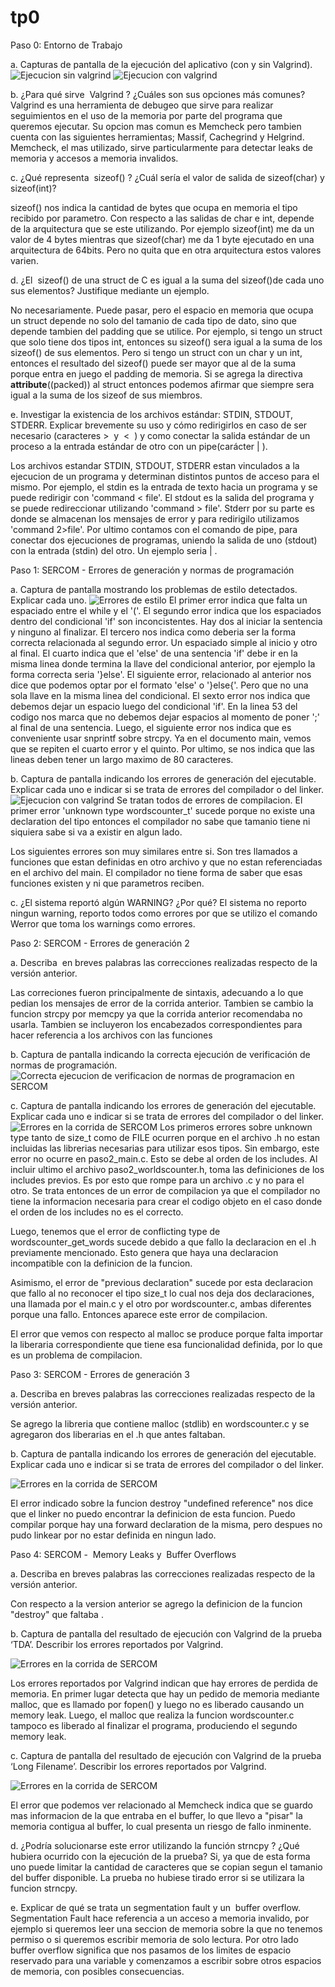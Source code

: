 # tp0

Paso 0: Entorno de Trabajo

a. Capturas de pantalla de la ejecución del aplicativo (con y sin Valgrind).
![Ejecucion sin valgrind](img/Run_0.png)
![Ejecucion con valgrind](img/Valgrind_0.png)

b. ¿Para qué sirve ​ Valgrind​ ? ¿Cuáles son sus opciones más comunes?
Valgrind es una herramienta de debugeo que sirve para realizar seguimientos en el uso de la memoria por parte del programa que queremos ejecutar. Su opcion mas comun es Memcheck pero tambien cuenta con las siguientes herramientas; Massif, Cachegrind y Helgrind.
Memcheck, el mas utilizado, sirve particularmente para detectar leaks de memoria y accesos a memoria invalidos.

c. ¿Qué representa ​ sizeof()​ ? ¿Cuál sería el valor de salida de sizeof(char)​ y sizeof(int)​?

sizeof() nos indica la cantidad de bytes que ocupa en memoria el tipo recibido por parametro. Con respecto a las salidas de char e int, depende de la arquitectura que se este utilizando. Por ejemplo sizeof(int) me da un valor de 4 bytes mientras que sizeof(char) me da 1 byte ejecutado en una arquitectura de 64bits. Pero no quita que en otra arquitectura estos valores varien.


d. ¿El ​ sizeof()​ de una struct de C es igual a la suma del sizeof()​ de cada uno sus elementos? Justifique mediante un ejemplo.

No necesariamente. Puede pasar, pero el espacio en memoria que ocupa un struct depende no solo del tamanio de cada tipo de dato, sino que depende tambien del padding que se utilice.
Por ejemplo, si tengo un struct que solo tiene dos tipos int, entonces su sizeof() sera igual a la suma de los  sizeof() de sus elementos. Pero si tengo un struct con un char y un int, entonces el resultado del sizeof() puede ser mayor que al de la suma porque entra en juego el padding de memoria. Si se agrega la directiva __attribute__((packed)) al struct entonces podemos afirmar que siempre sera igual a la suma de los sizeof de sus miembros.


e. Investigar la existencia de los archivos estándar: STDIN, STDOUT, STDERR. Explicar brevemente su uso y cómo redirigirlos en caso de ser necesario (caracteres > ​ y ​ < ​ ) y como conectar la salida estándar de un proceso a la entrada estándar de otro con un pipe​ (carácter
|​ ).

Los archivos estandar STDIN, STDOUT, STDERR estan vinculados a la ejecucion de un programa y determinan distintos puntos de acceso para el mismo. Por ejemplo, el stdin es la entrada de texto hacia un programa y se puede redirigir con 'command < file'. El stdout es la salida del programa y se puede redireccionar utilizando 'command > file'. Stderr por su parte es donde se almacenan los mensajes de error y para redirigilo utilizamos 'command 2>file'. Por ultimo contamos con el comando de pipe, para conectar dos ejecuciones de programas, uniendo la salida de uno (stdout) con la entrada (stdin) del otro. Un ejemplo seria <command1> | <command2>.


Paso 1: SERCOM - Errores de generación y normas de programación

a. Captura de pantalla mostrando los problemas de estilo detectados. Explicar cada uno.
![Errores de estilo](img/ErrorSercom_1.png)
El primer error indica que falta un espaciado entre el while y el '('.
El segundo error indica que los espaciados dentro del condicional 'if' son inconcistentes. Hay dos al iniciar la sentencia y ninguno al finalizar.
El tercero nos indica como deberia ser la forma correcta relacionada al segundo error. Un espaciado simple al inicio y otro al final.
El cuarto indica que el 'else' de una sentencia 'if' debe ir en la misma linea donde termina la llave del condicional anterior, por ejemplo la forma correcta seria '}else'.
El siguiente error, relacionado al anterior nos dice que podemos optar por el formato 'else' o '}else{'. Pero que no una sola llave en la misma linea del condicional.
El sexto error nos indica que debemos dejar un espacio luego del condicional 'if'.
En la linea 53 del codigo nos marca que no debemos dejar espacios al momento de poner ';' al final de una sentencia.
Luego, el siguiente error nos indica que es conveniente usar snprintf sobre strcpy.
Ya en el documento main, vemos que se repiten el cuarto error y el quinto.
Por ultimo, se nos indica que las lineas deben tener un largo maximo de 80 caracteres.

b. Captura de pantalla indicando los errores de generación del ejecutable. Explicar cada uno e indicar si se trata de errores del compilador o del linker.
![Ejecucion con valgrind](img/ErrorSercom2_1.png)
Se tratan todos de errores de compilacion.
El primer error 'unknown type wordscounter_t' sucede porque no existe una declaration del tipo entonces el compilador no sabe que tamanio tiene ni siquiera sabe si va a existir en algun lado.

Los siguientes errores son muy similares entre si. Son tres llamados a funciones que estan definidas en otro archivo y que no estan referenciadas en el archivo del main. El compilador no tiene forma de saber que esas funciones existen y ni que parametros reciben.


c. ¿El sistema reportó algún WARNING? ¿Por qué?
El sistema no reporto ningun warning, reporto todos como errores por que se utilizo el comando Werror que toma los warnings como errores.

Paso 2: SERCOM - Errores de generación 2

a. Describa ​ en breves palabras​ las correcciones realizadas respecto de la versión anterior.

Las correciones fueron principalmente de sintaxis, adecuando a lo que pedian los mensajes de error de la corrida anterior. Tambien se cambio la funcion strcpy por memcpy ya que la corrida anterior recomendaba no usarla. Tambien se incluyeron los encabezados correspondientes para hacer referencia a los archivos con las funciones

b. Captura de pantalla indicando la correcta ejecución de verificación de normas de
programación.
![Correcta ejecucion de verificacion de normas de programacion en SERCOM](img/SercomRun_2.png)


c. Captura de pantalla indicando los errores de generación del ejecutable. Explicar cada uno e indicar si se trata de errores del compilador o del linker.
![Errores en la corrida de SERCOM](img/SercomError_2.png)
Los primeros errores sobre unknown type tanto de size_t como de FILE ocurren porque en el archivo .h no estan incluidas las librerias necesarias para utilizar esos tipos. Sin embargo, este error no ocurre en paso2_main.c. Esto se debe al orden de los includes. Al incluir ultimo el archivo paso2_worldscounter.h, toma las definiciones de los includes previos. Es por esto que rompe para un archivo .c y no para el otro. Se trata entonces de un error de compilacion ya que el compilador no tiene la informacion necesaria para crear el codigo objeto en el caso donde el orden de los includes no es el correcto.

Luego, tenemos que el error de conflicting type de wordscounter_get_words sucede debido a que fallo la declaracion en el .h previamente mencionado. Esto genera que haya una declaracion incompatible con la definicion de la funcion.

Asimismo, el error de "previous declaration" sucede por esta declaracion que fallo al no reconocer el tipo size_t lo cual nos deja dos declaraciones, una llamada por el main.c y el otro por wordscounter.c, ambas diferentes porque una fallo. Entonces aparece este error de compilacion.

El error que vemos con respecto al malloc se produce porque falta importar la liberaria correspondiente que tiene esa funcionalidad definida, por lo que es un problema de compilacion.


Paso 3: SERCOM - Errores de generación 3

a. Describa en breves palabras las correcciones realizadas respecto de la versión anterior.

Se agrego la libreria que contiene malloc (stdlib) en wordscounter.c y se agregaron dos liberarias en el .h que antes faltaban.

b. Captura de pantalla indicando los errores de generación del ejecutable. Explicar cada uno e indicar si se trata de errores del compilador o del linker.

![Errores en la corrida de SERCOM](img/SercomError_3.png)

El error indicado sobre la funcion destroy "undefined reference" nos dice que el linker no puedo encontrar la definicion de esta funcion. Puedo compilar porque hay una forward declaration de la misma, pero despues no pudo linkear por no estar definida en ningun lado.


Paso 4: SERCOM - ​ Memory Leaks y ​ Buffer Overflows


a. Describa en breves palabras las correcciones realizadas respecto de la versión anterior.

Con respecto a la version anterior se agrego la definicion de la funcion "destroy" que faltaba .

b. Captura de pantalla del resultado de ejecución con Valgrind​ de la prueba ‘TDA’. Describir los errores reportados por Valgrind.

![Errores en la corrida de SERCOM](img/TDAValgrindError_4.png)

Los errores reportados por Valgrind indican que hay errores de perdida de memoria.
En primer lugar detecta que hay un pedido de memoria mediante malloc, que es llamado por fopen() y luego no es liberado causando un memory leak.
Luego, el malloc que realiza la funcion wordscounter.c tampoco es liberado al finalizar el programa, produciendo el segundo memory leak.


c. Captura de pantalla del resultado de ejecución con Valgrind​ de la prueba ‘Long Filename’. Describir los errores reportados por Valgrind.

![Errores en la corrida de SERCOM](img/LongFileValgrindError_4.png)

El error que podemos ver relacionado al Memcheck indica que se guardo mas informacion de la que entraba en el buffer, lo que llevo a "pisar" la memoria contigua al buffer, lo cual presenta un riesgo de fallo inminente.

d. ¿Podría solucionarse este error utilizando la función strncpy​ ? ¿Qué hubiera ocurrido con la ejecución de la prueba?
Si, ya que de esta forma uno puede limitar la cantidad de caracteres que se copian segun el tamanio del buffer disponible.
La prueba no hubiese tirado error si se utilizara la funcion strncpy.


e. Explicar de qué se trata un ​segmentation fault​ y un ​ buffer overflow​.
Segmentation Fault hace referencia a un acceso a memoria invalido, por ejemplo si queremos leer una seccion de memoria sobre la que no tenemos permiso o si queremos escribir memoria de solo lectura.
Por otro lado buffer overflow significa que nos pasamos de los limites de espacio reservado para una variable y comenzamos a escribir sobre otros espacios de memoria, con posibles consecuencias.
